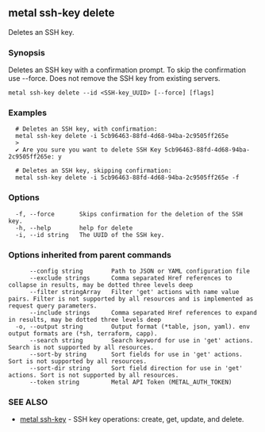 ## metal ssh-key delete

Deletes an SSH key.

### Synopsis

Deletes an SSH key with a confirmation prompt. To skip the confirmation use --force. Does not remove the SSH key from existing servers.

```
metal ssh-key delete --id <SSH-key_UUID> [--force] [flags]
```

### Examples

```
  # Deletes an SSH key, with confirmation:
  metal ssh-key delete -i 5cb96463-88fd-4d68-94ba-2c9505ff265e
  >
  ✔ Are you sure you want to delete SSH Key 5cb96463-88fd-4d68-94ba-2c9505ff265e: y
  
  # Deletes an SSH key, skipping confirmation:
  metal ssh-key delete -i 5cb96463-88fd-4d68-94ba-2c9505ff265e -f
```

### Options

```
  -f, --force       Skips confirmation for the deletion of the SSH key.
  -h, --help        help for delete
  -i, --id string   The UUID of the SSH key.
```

### Options inherited from parent commands

```
      --config string        Path to JSON or YAML configuration file
      --exclude strings      Comma separated Href references to collapse in results, may be dotted three levels deep
      --filter stringArray   Filter 'get' actions with name value pairs. Filter is not supported by all resources and is implemented as request query parameters.
      --include strings      Comma separated Href references to expand in results, may be dotted three levels deep
  -o, --output string        Output format (*table, json, yaml). env output formats are (*sh, terraform, capp).
      --search string        Search keyword for use in 'get' actions. Search is not supported by all resources.
      --sort-by string       Sort fields for use in 'get' actions. Sort is not supported by all resources.
      --sort-dir string      Sort field direction for use in 'get' actions. Sort is not supported by all resources.
      --token string         Metal API Token (METAL_AUTH_TOKEN)
```

### SEE ALSO

* [metal ssh-key](metal_ssh-key.md)	 - SSH key operations: create, get, update, and delete.

